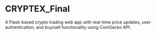 # CRYPTEX_Final
A Flask-based crypto trading web app with real-time price updates, user authentication, and buy/sell functionality using CoinGecko API.
